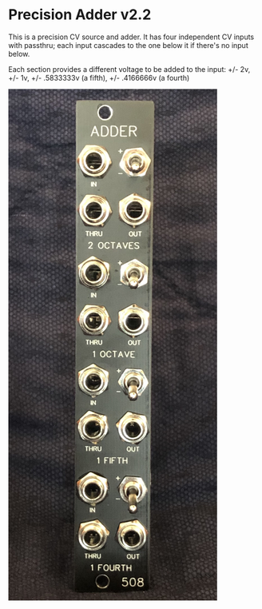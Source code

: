 # Precision Adder v2.2
This is a precision CV source and adder. It has four independent CV inputs with passthru; each input cascades to the one below it if there's no input below.

Each section provides a different voltage to be added to the input: +/- 2v, +/- 1v, +/- .5833333v (a fifth), +/- .4166666v (a fourth)

![Precision Adder](adder.jpg)
